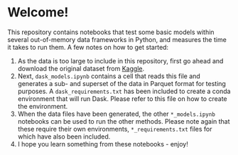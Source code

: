 # Welcome! 
This repository contains notebooks that test some basic models within several out-of-memory data frameworks in Python, and measures the time it takes to run them. A few notes on how to get started:
1. As the data is too large to include in this repository, first go ahead and download the original dataset from [Kaggle](/https://www.kaggle.com/datasets/erikbiswas/higgs-uci-dataset).
2. Next, `dask_models.ipynb` contains a cell that reads this file and generates a sub- and superset of the data in Parquet format for testing purposes. A `dask_requirements.txt` has been included to create a conda environment that will run Dask. Please refer to this file on how to create the environment.
3. When the data files have been generated, the other `*_models.ipynb` notebooks can be used to run the other methods. Please note again that these require their own environments, `*_requirements.txt` files for which have also been included.
4. I hope you learn something from these notebooks - enjoy!

